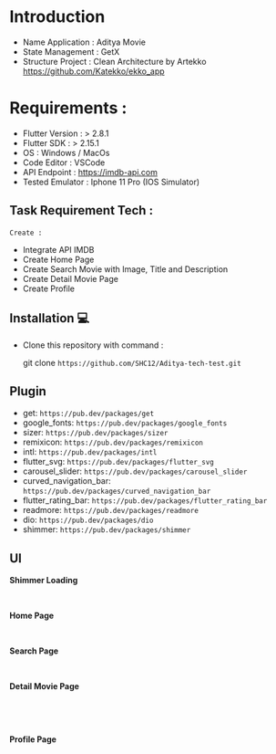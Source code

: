 
# Introduction

- Name Application : Aditya Movie
- State Management : GetX
- Structure Project : Clean Architecture by Artekko https://github.com/Katekko/ekko_app


# Requirements :

- Flutter Version : > 2.8.1
- Flutter SDK : > 2.15.1
- OS : Windows / MacOs
- Code Editor : VSCode
- API Endpoint : https://imdb-api.com
- Tested Emulator : Iphone 11 Pro (IOS Simulator)

## Task Requirement Tech :

    Create :

-  Integrate API IMDB
-  Create Home Page
-  Create Search Movie with Image, Title and Description
-  Create Detail Movie Page
-  Create Profile
  

## Installation :computer:

- Clone this repository with command :

    git clone `https://github.com/SHC12/Aditya-tech-test.git`


## Plugin

-  get: `https://pub.dev/packages/get`
-  google_fonts: `https://pub.dev/packages/google_fonts`
-  sizer: `https://pub.dev/packages/sizer`
-  remixicon: `https://pub.dev/packages/remixicon`
-  intl: `https://pub.dev/packages/intl`
-  flutter_svg: `https://pub.dev/packages/flutter_svg`
-  carousel_slider: `https://pub.dev/packages/carousel_slider`
-  curved_navigation_bar: `https://pub.dev/packages/curved_navigation_bar`
-  flutter_rating_bar: `https://pub.dev/packages/flutter_rating_bar`
-  readmore: `https://pub.dev/packages/readmore`
-  dio: `https://pub.dev/packages/dio`
-  shimmer: `https://pub.dev/packages/shimmer`


## UI

**Shimmer Loading**

![<img src="/assets/image/shimmer_page.png" height="100"/>](/assets/image/loading.png)

**Home Page**

![<img src="/assets/image/home_page.png" height="100"/>](/assets/image/movie.png)

**Search Page**

![<img src="/assets/image/search_page.png" height="100"/>](/assets/image/movie.png)

**Detail Movie Page**

![<img src="/assets/image/detail_movie_page.png" height="100"/>](/assets/image/detail_movie.png)

![<img src="/assets/image/description_movie_page.png" height="100"/>](/assets/image/detail_movie.png)

**Profile Page**

![<img src="/assets/image/profile_page.png" height="100"/>](/assets/image/tv.png)
